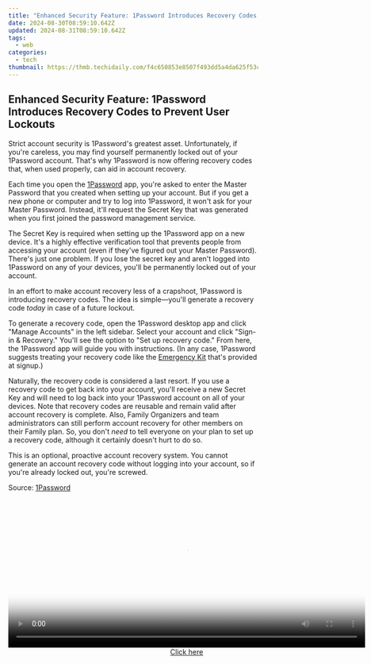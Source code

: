 ```yaml
---
title: "Enhanced Security Feature: 1Password Introduces Recovery Codes to Prevent User Lockouts"
date: 2024-08-30T08:59:10.642Z
updated: 2024-08-31T08:59:10.642Z
tags:
  - web
categories:
  - tech
thumbnail: https://thmb.techidaily.com/f4c650853e8507f493dd5a4da625f53ce5ecb8f26fcbb71888c8a6af3708b00c.jpg
---
```


## Enhanced Security Feature: 1Password Introduces Recovery Codes to Prevent User Lockouts

Strict account security is 1Password's greatest asset. Unfortunately, if you're careless, you may find yourself permanently locked out of your 1Password account. That's why 1Password is now offering recovery codes that, when used properly, can aid in account recovery.

 Each time you open the [1Password](https://driver-download.techidaily.com/get-up-and-running-install-epson-ds-530-printer-on-windows-10-using-official-x64-drivers/) app, you're asked to enter the Master Password that you created when setting up your account. But if you get a new phone or computer and try to log into 1Password, it won't ask for your Master Password. Instead, it'll request the Secret Key that was generated when you first joined the password management service.

 The Secret Key is required when setting up the 1Password app on a new device. It's a highly effective verification tool that prevents people from accessing your account (even if they've figured out your Master Password). There's just one problem. If you lose the secret key and aren't logged into 1Password on any of your devices, you'll be permanently locked out of your account.

 In an effort to make account recovery less of a crapshoot, 1Password is introducing recovery codes. The idea is simple—you'll generate a recovery code _today_ in case of a future lockout.

 To generate a recovery code, open the 1Password desktop app and click "Manage Accounts" in the left sidebar. Select your account and click "Sign-in & Recovery." You'll see the option to "Set up recovery code." From here, the 1Password app will guide you with instructions. (In any case, 1Password suggests treating your recovery code like the [Emergency Kit](https://blog.1password.com/where-to-store-your-emergency-kit/) that's provided at signup.)

 Naturally, the recovery code is considered a last resort. If you use a recovery code to get back into your account, you'll receive a new Secret Key and will need to log back into your 1Password account on all of your devices. Note that recovery codes are reusable and remain valid after account recovery is complete. Also, Family Organizers and team administrators can still perform account recovery for other members on their Family plan. So, you don't _need_ to tell everyone on your plan to set up a recovery code, although it certainly doesn't hurt to do so.

 This is an optional, proactive account recovery system. You cannot generate an account recovery code without logging into your account, so if you're already locked out, you're screwed.

 Source: [1Password](https://blog.1password.com/introducing-1password-recovery-codes/)

<ins class="adsbygoogle"
     style="display:block"
     data-ad-format="autorelaxed"
     data-ad-client="ca-pub-7571918770474297"
     data-ad-slot="1223367746"></ins>



<ins class="adsbygoogle"
     style="display:block"
     data-ad-client="ca-pub-7571918770474297"
     data-ad-slot="8358498916"
     data-ad-format="auto"
     data-full-width-responsive="true"></ins>



<!-- affiliate ads begin -->
<span id="1993652">
					<video width="720" height="300" style="cursor:pointer"
           poster="//a.impactradius-go.com/display-clicktoplayimage/1993652.jpeg"
           onclick="if(!this.playClicked){this.play();this.setAttribute('controls',true);this.playClicked=true;}">
	   <source src="//a.impactradius-go.com/display-ad/22993-1993652">
	   <img src="//a.impactradius-go.com/display-clicktoplayimage/1993652.jpeg" style="border: none; height: 100%; width: 100%; object-fit: contain">
	</video>
	<div style="width:720px;text-align:center"><a href="javascript:window.open(decodeURIComponent('https%3A%2F%2Fhomestyler.sjv.io%2Fc%2F5597632%2F1993652%2F22993'), '_blank');void(0);">Click here</a></div>
</span>
<img height="0" width="0" src="https://imp.pxf.io/i/5597632/1993652/22993" style="position:absolute;visibility:hidden;" border="0" />
<!-- affiliate ads end -->